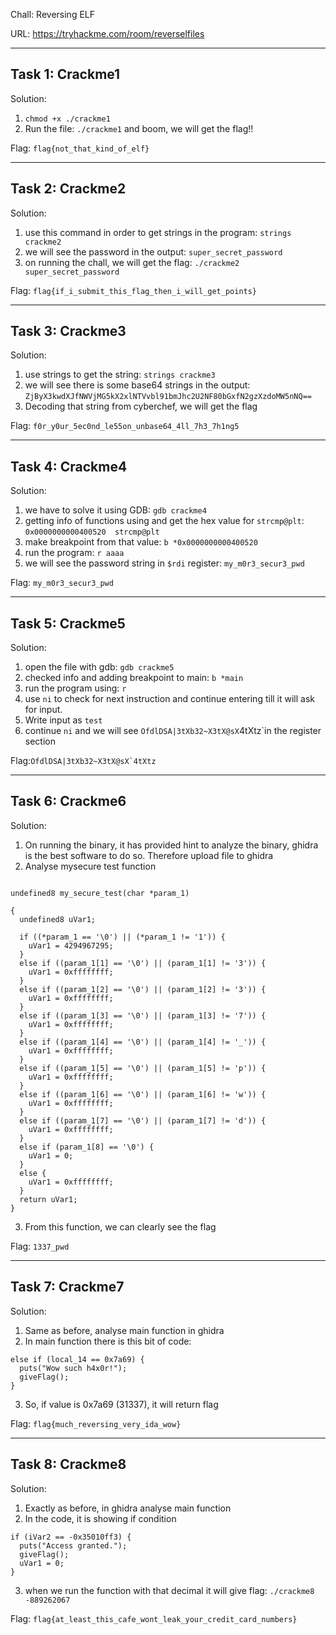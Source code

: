 Chall: Reversing ELF

URL: https://tryhackme.com/room/reverselfiles

---

## Task 1: Crackme1

Solution:

1. `chmod +x ./crackme1`
2. Run the file: `./crackme1`
   and boom, we will get the flag!!

Flag: `flag{not_that_kind_of_elf}`

---

## Task 2: Crackme2

Solution:

1. use this command in order to get strings in the program: `strings crackme2`
2. we will see the password in the output: `super_secret_password`
3. on running the chall, we will get the flag: `./crackme2 super_secret_password`

Flag: `flag{if_i_submit_this_flag_then_i_will_get_points}`

---

## Task 3: Crackme3

Solution:

1. use strings to get the string: `strings crackme3`
2. we will see there is some base64 strings in the output: `ZjByX3kwdXJfNWVjMG5kX2xlNTVvbl91bmJhc2U2NF80bGxfN2gzXzdoMW5nNQ==`
3. Decoding that string from cyberchef, we will get the flag

Flag: `f0r_y0ur_5ec0nd_le55on_unbase64_4ll_7h3_7h1ng5`

---

## Task 4: Crackme4

Solution:

1. we have to solve it using GDB: `gdb crackme4`
2. getting info of functions using and get the hex value for `strcmp@plt`: `0x0000000000400520  strcmp@plt`
3. make breakpoint from that value: `b *0x0000000000400520`
4. run the program: `r aaaa`
5. we will see the password string in `$rdi` register: `my_m0r3_secur3_pwd`

Flag: `my_m0r3_secur3_pwd`

---

## Task 5: Crackme5

Solution:

1. open the file with gdb: `gdb crackme5`
2. checked info and adding breakpoint to main: `b *main`
3. run the program using: `r`
4. use `ni` to check for next instruction and continue entering till it will ask for input.
5. Write input as `test`
6. continue `ni` and we will see `OfdlDSA|3tXb32~X3tX@sX`4tXtz`in the register section

Flag:`` OfdlDSA|3tXb32~X3tX@sX`4tXtz ``

---

## Task 6: Crackme6

Solution:

1. On running the binary, it has provided hint to analyze the binary, ghidra is the best software to do so. Therefore upload file to ghidra
2. Analyse mysecure test function

```

undefined8 my_secure_test(char *param_1)

{
  undefined8 uVar1;

  if ((*param_1 == '\0') || (*param_1 != '1')) {
    uVar1 = 4294967295;
  }
  else if ((param_1[1] == '\0') || (param_1[1] != '3')) {
    uVar1 = 0xffffffff;
  }
  else if ((param_1[2] == '\0') || (param_1[2] != '3')) {
    uVar1 = 0xffffffff;
  }
  else if ((param_1[3] == '\0') || (param_1[3] != '7')) {
    uVar1 = 0xffffffff;
  }
  else if ((param_1[4] == '\0') || (param_1[4] != '_')) {
    uVar1 = 0xffffffff;
  }
  else if ((param_1[5] == '\0') || (param_1[5] != 'p')) {
    uVar1 = 0xffffffff;
  }
  else if ((param_1[6] == '\0') || (param_1[6] != 'w')) {
    uVar1 = 0xffffffff;
  }
  else if ((param_1[7] == '\0') || (param_1[7] != 'd')) {
    uVar1 = 0xffffffff;
  }
  else if (param_1[8] == '\0') {
    uVar1 = 0;
  }
  else {
    uVar1 = 0xffffffff;
  }
  return uVar1;
}
```

3. From this function, we can clearly see the flag

Flag: `1337_pwd`

---

## Task 7: Crackme7

Solution:

1. Same as before, analyse main function in ghidra
2. In main function there is this bit of code:

```
else if (local_14 == 0x7a69) {
  puts("Wow such h4x0r!");
  giveFlag();
}
```

3. So, if value is 0x7a69 (31337), it will return flag

Flag: `flag{much_reversing_very_ida_wow}`

---

## Task 8: Crackme8

Solution:

1. Exactly as before, in ghidra analyse main function
2. In the code, it is showing if condition

```
if (iVar2 == -0x35010ff3) {
  puts("Access granted.");
  giveFlag();
  uVar1 = 0;
}
```

3. when we run the function with that decimal it will give flag: `./crackme8 -889262067`

Flag: `flag{at_least_this_cafe_wont_leak_your_credit_card_numbers}`
